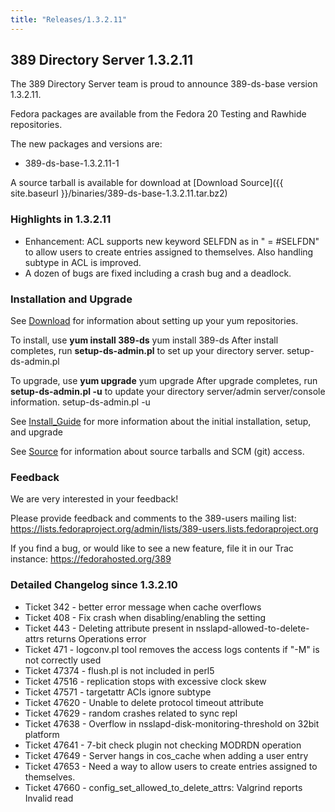 ```yaml
---
title: "Releases/1.3.2.11"
---
```

389 Directory Server 1.3.2.11
-----------------------------

The 389 Directory Server team is proud to announce 389-ds-base version 1.3.2.11.

Fedora packages are available from the Fedora 20 Testing and Rawhide repositories.

The new packages and versions are:

-   389-ds-base-1.3.2.11-1

A source tarball is available for download at [Download Source]({{ site.baseurl }}/binaries/389-ds-base-1.3.2.11.tar.bz2)

### Highlights in 1.3.2.11

-   Enhancement: ACL supports new keyword SELFDN as in "<userattr> = <attribute>\#SELFDN" to allow users to create entries assigned to themselves. Also handling subtype in ACL is improved.
-   A dozen of bugs are fixed including a crash bug and a deadlock.

### Installation and Upgrade

See [Download](../download.html) for information about setting up your yum repositories.

To install, use **yum install 389-ds** yum install 389-ds After install completes, run **setup-ds-admin.pl** to set up your directory server. setup-ds-admin.pl

To upgrade, use **yum upgrade** yum upgrade After upgrade completes, run **setup-ds-admin.pl -u** to update your directory server/admin server/console information. setup-ds-admin.pl -u

See [Install\_Guide](../legacy/install-guide.html) for more information about the initial installation, setup, and upgrade

See [Source](../development/source.html) for information about source tarballs and SCM (git) access.

### Feedback

We are very interested in your feedback!

Please provide feedback and comments to the 389-users mailing list: <https://lists.fedoraproject.org/admin/lists/389-users.lists.fedoraproject.org>

If you find a bug, or would like to see a new feature, file it in our Trac instance: <https://fedorahosted.org/389>

### Detailed Changelog since 1.3.2.10

-   Ticket 342 - better error message when cache overflows
-   Ticket 408 - Fix crash when disabling/enabling the setting
-   Ticket 443 - Deleting attribute present in nsslapd-allowed-to-delete-attrs returns Operations error
-   Ticket 471 - logconv.pl tool removes the access logs contents if "-M" is not correctly used
-   Ticket 47374 - flush.pl is not included in perl5
-   Ticket 47516 - replication stops with excessive clock skew
-   Ticket 47571 - targetattr ACIs ignore subtype
-   Ticket 47620 - Unable to delete protocol timeout attribute
-   Ticket 47629 - random crashes related to sync repl
-   Ticket 47638 - Overflow in nsslapd-disk-monitoring-threshold on 32bit platform
-   Ticket 47641 - 7-bit check plugin not checking MODRDN operation
-   Ticket 47649 - Server hangs in cos\_cache when adding a user entry
-   Ticket 47653 - Need a way to allow users to create entries assigned to themselves.
-   Ticket 47660 - config\_set\_allowed\_to\_delete\_attrs: Valgrind reports Invalid read

